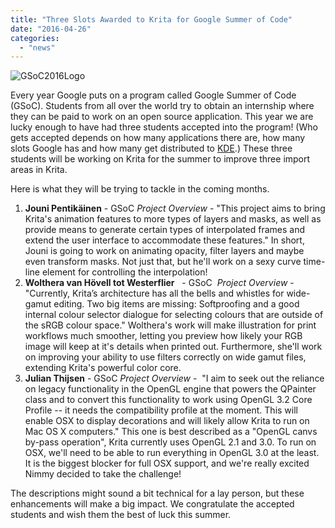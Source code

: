 ```yaml
---
title: "Three Slots Awarded to Krita for Google Summer of Code"
date: "2016-04-26"
categories: 
  - "news"
---
```


![GSoC2016Logo](../images/GSoC2016Logo.jpg)

Every year Google puts on a program called Google Summer of Code (GSoC). Students from all over the world try to obtain an internship where they can be paid to work on an open source application. This year we are lucky enough to have had three students accepted into the program! (Who gets accepted depends on how many applications there are, how many slots Google has and how many get distributed to [KDE](https://www.kde.org).) These three students will be working on Krita for the summer to improve three import areas in Krita.

Here is what they will be trying to tackle in the coming months.

1. **Jouni Pentikäinen** - GSoC _Project Overview_ - "This project aims to bring Krita's animation features to more types of layers and masks, as well as provide means to generate certain types of interpolated frames and extend the user interface to accommodate these features." In short, Jouni is going to work on animating opacity, filter layers and maybe even transform masks. Not just that, but he'll work on a sexy curve time-line element for controlling the interpolation!
2. **Wolthera van Hövell tot Westerflier**   - GSoC  _Project Overview_ - "Currently, Krita’s architecture has all the bells and whistles for wide-gamut editing. Two big items are missing: Softproofing and a good internal colour selector dialogue for selecting colours that are outside of the sRGB colour space." Wolthera's work will make illustration for print workflows much smoother, letting you preview how likely your RGB image will keep at it's details when printed out. Furthermore, she'll work on improving your ability to use filters correctly on wide gamut files, extending Krita's powerful color core.
3. **Julian Thijsen** - GSoC _Project Overview_ -  "I aim to seek out the reliance on legacy functionality in the OpenGL engine that powers the QPainter class and to convert this functionality to work using OpenGL 3.2 Core Profile -- it needs the compatibility profile at the moment. This will enable OSX to display decorations and will likely allow Krita to run on Mac OS X computers." This one is best described as a "OpenGL canvs by-pass operation", Krita currently uses OpenGL 2.1 and 3.0. To run on OSX, we'll need to be able to run everything in OpenGL 3.0 at the least. It is the biggest blocker for full OSX support, and we're really excited Nimmy decided to take the challenge!

The descriptions might sound a bit technical for a lay person, but these enhancements will make a big impact. We congratulate the accepted students and wish them the best of luck this summer.
